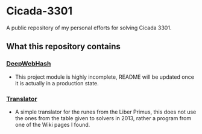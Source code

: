 # Cicada-3301
A public repository of my personal efforts for solving Cicada 3301.

## What this repository contains

### [DeepWebHash]("https://github.com/Noxiuam/Cicada-3301/tree/main/DeepWebHash")
- This project module is highly incomplete, README will be updated once it is actually in a production state.

### [Translator](https://github.com/Noxiuam/Cicada-3301/tree/main/Translator)
- A simple translator for the runes from the Liber Primus, this does not use the ones from the table given to solvers in 2013, rather a program from one of the Wiki pages I found.